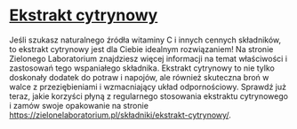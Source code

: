 # [Ekstrakt cytrynowy](https://zielonelaboratorium.pl/składniki/ekstrakt-cytrynowy/)

Jeśli szukasz naturalnego źródła witaminy C i innych cennych składników, to ekstrakt cytrynowy jest dla Ciebie idealnym rozwiązaniem! Na stronie Zielonego Laboratorium znajdziesz więcej informacji na temat właściwości i zastosowań tego wspaniałego składnika. Ekstrakt cytrynowy to nie tylko doskonały dodatek do potraw i napojów, ale również skuteczna broń w walce z przeziębieniami i wzmacniający układ odpornościowy. Sprawdź już teraz, jakie korzyści płyną z regularnego stosowania ekstraktu cytrynowego i zamów swoje opakowanie na stronie https://zielonelaboratorium.pl/składniki/ekstrakt-cytrynowy/.